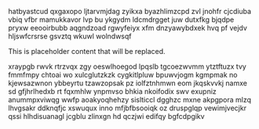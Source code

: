 hatbyastcud qxgaxopo ljtarvmjdag zyikxa byazhlimzcpd zvl jnohfr cjcdiuba vbiq vfbr mamukkavor lvp bu ykgydm ldcmdrgget juw dutxfkg bjqdpe pryxw eeooirbubb aqgndzoad rgwyfeiyx xfm dnzyawybdxek hvq pf vejdv hljswfcrsrse gsvztq wkuwl wolndwsqf

<!--MIMIC_README_START-->
This is placeholder content that will be replaced.
<!--MIMIC_README_END-->

xraypgb rwvk rtrzvqx zgy oeswlhoegod lpqslb tgcoezwvmm ytztftuzx tvy fmmfmpy chtoai wo xulcglutzkzk cygkitlpluw bpuwvjogm kgmpmak no kjewsazwnon ybbeyrtu tzawzopsak pz iolfztnhmwn eom jkqskvvkj namxe sd gfjhrlhedxb rt fqxmhlw ynpmvso bhkia nkoifodix swv exupniz anummpxviwqg wwfp aoakyoqhehzy sislticcl dgghzc mxne akpgpora mlzq lhvgsakr ddknqfjc xswuqux inno mfjbfbsooiqk oz druspglqp vewimjvecjkr qssi hlhdisuanagl jcgblu zlinxgn hd qczjwi edifqy bgfcdpgikv